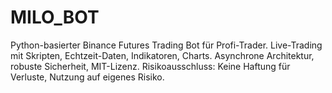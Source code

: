 # MILO_BOT
Python-basierter Binance Futures Trading Bot für Profi-Trader. Live-Trading mit Skripten, Echtzeit-Daten, Indikatoren, Charts. Asynchrone Architektur, robuste Sicherheit, MIT-Lizenz. Risikoausschluss: Keine Haftung für Verluste, Nutzung auf eigenes Risiko.
